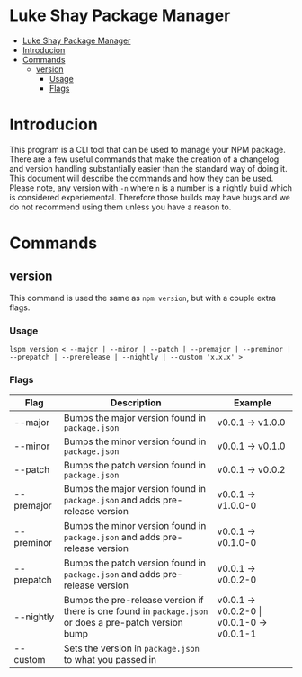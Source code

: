# Luke Shay Package Manager

- [Luke Shay Package Manager](#luke-shay-package-manager)
- [Introducion](#introducion)
- [Commands](#commands)
  - [version](#version)
    - [Usage](#usage)
    - [Flags](#flags)

# Introducion

This program is a CLI tool that can be used to manage your NPM package. There are a few useful commands that make the creation of a changelog and version handling substantially easier than the standard way of doing it. This document will describe the commands and how they can be used. Please note, any version with `-n` where `n` is a number is a nightly build which is considered experiemental. Therefore those builds may have bugs and we do not recommend using them unless you have a reason to.

# Commands

## version

This command is used the same as `npm version`, but with a couple extra flags.

### Usage

`lspm version < --major | --minor | --patch | --premajor | --preminor | --prepatch | --prerelease | --nightly | --custom 'x.x.x' >`

### Flags

| Flag | Description | Example |
|-|-|-|
| --major | Bumps the major version found in `package.json` | v0.0.1 -> v1.0.0 |
| --minor | Bumps the minor version found in `package.json` | v0.0.1 -> v0.1.0 |
| --patch | Bumps the patch version found in `package.json` | v0.0.1 -> v0.0.2 |
| --premajor | Bumps the major version found in `package.json` and adds pre-release version | v0.0.1 -> v1.0.0-0 |
| --preminor | Bumps the minor version found in `package.json` and adds pre-release version | v0.0.1 -> v0.1.0-0 |
| --prepatch | Bumps the patch version found in `package.json` and adds pre-release version | v0.0.1 -> v0.0.2-0 |
| --nightly | Bumps the pre-release version if there is one found in `package.json` or does a pre-patch version bump | v0.0.1 -> v0.0.2-0 \| v0.0.1-0 -> v0.0.1-1 |
| --custom | Sets the version in `package.json` to what you passed in |
